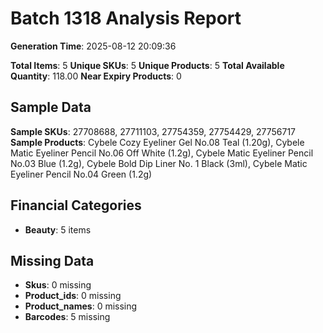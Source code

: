 # Batch 1318 Analysis Report

**Generation Time**: 2025-08-12 20:09:36

**Total Items**: 5
**Unique SKUs**: 5
**Unique Products**: 5
**Total Available Quantity**: 118.00
**Near Expiry Products**: 0

## Sample Data
**Sample SKUs**: 27708688, 27711103, 27754359, 27754429, 27756717
**Sample Products**: Cybele Cozy Eyeliner Gel No.08 Teal (1.20g), Cybele Matic Eyeliner Pencil No.06 Off White (1.2g), Cybele Matic Eyeliner Pencil No.03 Blue (1.2g), Cybele Bold Dip Liner No. 1 Black (3ml), Cybele Matic Eyeliner Pencil No.04 Green (1.2g)

## Financial Categories
- **Beauty**: 5 items

## Missing Data
- **Skus**: 0 missing
- **Product_ids**: 0 missing
- **Product_names**: 0 missing
- **Barcodes**: 5 missing
